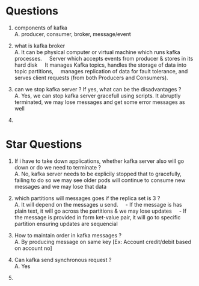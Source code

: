 # Questions

1. components of kafka <br>
A. producer, consumer, broker, message/event

2. what is kafka broker <br>
A. It can be physical computer or virtual machine which runs kafka processes.
  &nbsp;&nbsp;&nbsp; Server which accepts events from producer & stores in its hard disk
  &nbsp;&nbsp;&nbsp; It manages Kafka topics, handles the storage of data into topic partitions, 
  &nbsp;&nbsp;&nbsp; manages replication of data for fault tolerance, and serves client requests (from both Producers and Consumers).

3. can we stop kafka server ? If yes, what can be the disadvantages ? <br>
A. Yes, we can stop kafka server gracefull using scripts. It abruptly terminated, we may lose messages and get some error messages as well 

4. 

# Star Questions
1. If i have to take down applications, whether kafka server also will go down or do we need to terminate ? <br>
A. No, kafka server needs to be explicily stopped that to gracefully, failing to do so we may see older pods will continue to consume new messages and we may lose that data  

2. which partitions will messages goes if the replica set is 3 ? <br>
A. It will depend on the messages u send.
  &nbsp;&nbsp;&nbsp; - If the message is has plain text, it will go across the partitions & we may lose updates
  &nbsp;&nbsp;&nbsp; - If the message is provided in form ket-value pair, it will go to specific partition ensuring updates are sequencial  

3. How to maintain order in kafka messages ? <br>
A. By producing message on same key [Ex: Account credit/debit based on account no] 

4. Can kafka send synchronous request ? <br>
A. Yes 

5. 
